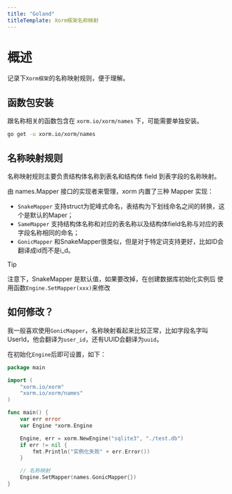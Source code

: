 ```yaml
---
title: "Goland"
titleTemplate: Xorm框架名称映射
---
```


# 概述

记录下`Xorm框架`的名称映射规则，便于理解。


## 函数包安装

跟名称相关的函数包含在 `xorm.io/xorm/names` 下，可能需要单独安装。

```bash
go get -u xorm.io/xorm/names
```


## 名称映射规则

名称映射规则主要负责结构体名称到表名和结构体 field 到表字段的名称映射。

由 names.Mapper 接口的实现者来管理，xorm 内置了三种 Mapper 实现：

- `SnakeMapper` 支持struct为驼峰式命名，表结构为下划线命名之间的转换，这个是默认的Maper；
- `SameMapper` 支持结构体名称和对应的表名称以及结构体field名称与对应的表字段名称相同的命名；
- `GonicMapper` 和SnakeMapper很类似，但是对于特定词支持更好，比如ID会翻译成id而不是i_d。


> [!TIP]
> 注意下，SnakeMapper 是默认值，如果要改掉，在创建数据库初始化实例后
> 使用函数`Engine.SetMapper(xxx)`来修改


## 如何修改？

我一般喜欢使用`GonicMapper`，名称映射看起来比较正常，比如字段名字叫UserId，他会翻译为`user_id`，还有UUID会翻译为`uuid`。

在初始化`Engine`后即可设置，如下：

```go
package main

import (
	"xorm.io/xorm"
	"xorm.io/xorm/names"
)

func main() {
	var err error
    var Engine *xorm.Engine

	Engine, err = xorm.NewEngine("sqlite3", "./test.db")
	if err != nil {
		fmt.Println("实例化失败" + err.Error())
	}

	// 名称映射
	Engine.SetMapper(names.GonicMapper{})
}
```
